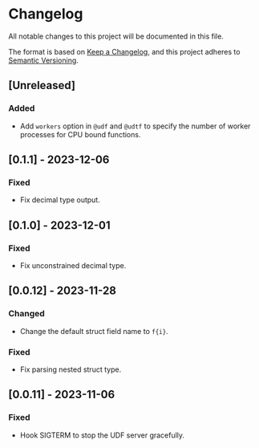 # Changelog

All notable changes to this project will be documented in this file.

The format is based on [Keep a Changelog](https://keepachangelog.com/en/1.0.0/),
and this project adheres to [Semantic Versioning](https://semver.org/spec/v2.0.0.html).

## [Unreleased]

### Added

- Add `workers` option in `@udf` and `@udtf` to specify the number of worker processes for CPU bound functions.

## [0.1.1] - 2023-12-06

### Fixed

- Fix decimal type output.

## [0.1.0] - 2023-12-01

### Fixed

- Fix unconstrained decimal type.

## [0.0.12] - 2023-11-28

### Changed

- Change the default struct field name to `f{i}`.

### Fixed

- Fix parsing nested struct type.


## [0.0.11] - 2023-11-06

### Fixed

- Hook SIGTERM to stop the UDF server gracefully.

